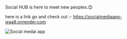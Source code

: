 Social HUB is here to meet new peoples.😊 

here is a link go and check out :- https://socialmediaapp-waa8.onrender.com

![Social medai app](https://github.com/user-attachments/assets/2bbd25d9-050b-414f-8bd9-c4dc8636178f)
